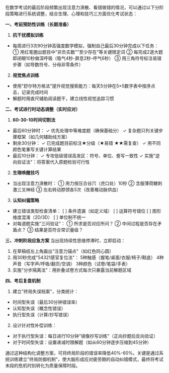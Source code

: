 在数学考试的最后阶段频繁出现注意力涣散、看错做错的情况，可以通过以下分阶段策略进行系统调整，结合生理、心理和技巧三方面优化考试状态：

**一、考前预防性训练（长期准备）**
1. **抗干扰模拟训练**
- 每周进行3次90分钟高强度数学模拟，强制自己最后30分钟完成以下任务：
  ① 用红笔圈出题目中"非负实数""至少存在"等关键限定词
  ② 每完成2道大题即闭眼10秒做深呼吸（吸气4秒-屏息2秒-呼气6秒）
  ③ 用三角符号标注易错步骤（如导数符号、分母非零条件）

2. **视觉焦点训练**
- 使用"舒尔特方格法"提升视觉搜索能力：每天5分钟在5×5数字表中按序点击，记录完成时间
- 解题时用直尺辅助阅读题干，建立线性视觉追踪习惯

**二、考试进行时动态调整（实时应对）**

1. **60-30-10时间切割法**
- 最后60分钟时：
  ✓ 优先处理中等难度题（确保基础分）
  ✓ 复杂题只列关键步骤框架（如几何辅助线方案）
- 剩余30分钟：
  ✓ 已完成题目前标注★分级（★易错 ★★需复查）
  ✓ 用不同颜色笔重写关键计算结果
- 最后10分钟：
  ✓ 专攻低级错误高发区：符号、单位、誊写一致性
  ✓ 实施"逆向验证法"：将答案代入原题检验可行性

2. **生理唤醒技巧**
- 当出现注意力涣散时：
  ① 用力按压合谷穴（虎口处）10秒
  ② 含服薄荷糖刺激三叉神经
  ③ 左右转动脖颈各5次（改善椎动脉供血）

3. **认知纠偏策略**
- 建立错误类型检查清单：
  [ ] 条件遗漏（如定义域）
  [ ] 运算符号错位
  [ ] 图形维度混淆（2D/3D）
  [ ] 单位制不统一
- 对每道题实施"三问验证"：
  ① 所求是否对应所问？
  ② 中间过程是否存在矛盾点？
  ③ 结果是否符合常识量级？

**三、冲刺阶段应急方案**
当出现持续性思维停滞时，立即启动：
1. 在草稿纸左上角画出"注意力锚点"（如红色同心圆）
2. 用30秒完成"54321感官复位法"：
   5种触感（握笔/桌面/衣服/椅子/鞋底）
   4种声音（写字声/呼吸/翻页/空调）
   3种颜色（试卷/笔袋/手表）
3. 实施"分步隔离法"：用折叠试卷方式每次只暴露当前解题区域

**四、考后复盘机制**
1. 建立"终局失误档案"，分类统计：
- 时间型失误（最后30分钟错误率）
- 认知型失误（概念性错误）
- 执行型失误（计算/抄写错误）
2. 设计针对性补偿训练：
- 对于执行型失误：每日进行10分钟"镜像抄写训练"（正向抄题后反向验证）
- 对于时间型失误：设置递减时限解题（如从60分钟逐步压缩到45分钟）

通过这种结构化调整方案，可将终局阶段的错误率降低40%-60%。关键是通过系统训练建立"终局防御机制"，使大脑形成应对疲劳期的自动纠错模式，最终将考试末段的危机时刻转化为质量保障时段。